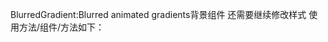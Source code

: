 BlurredGradient:Blurred animated gradients背景组件
还需要继续修改样式
使用方法/组件/方法如下：

<script>
  // import BlurredGradient from './BlurredGradient.svelte';
  	import BlurredGradient from './background/BlurredGradient.svelte';

</script>

<div>
  <!-- other content goes here -->
  <BlurredGradient colors={["#ff416c", "#ff4b2b"]} />
</div>